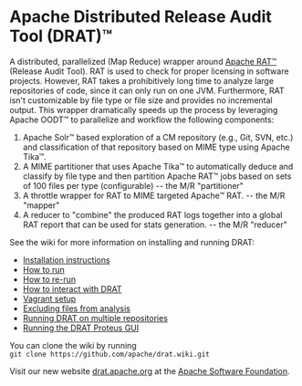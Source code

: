 Apache Distributed Release Audit Tool (DRAT)&trade;
====
 
A distributed, parallelized (Map Reduce) wrapper around [Apache RAT&trade;](http://creadur.apache.org/rat/) (Release Audit Tool). RAT is used to check for proper licensing in software projects. However, RAT takes a prohibitively long time to analyze large repositories of code, since it can only run on one JVM. Furthermore, RAT isn't customizable by file type or file size and provides no incremental output. This wrapper dramatically speeds up the process by leveraging Apache OODT&trade; to parallelize and workflow the following components:

1. Apache Solr&trade; based exploration of a CM repository (e.g., Git, SVN, etc.) and classification of that repository based on MIME type using Apache Tika&trade;.
2. A MIME partitioner that uses Apache Tika&trade; to automatically deduce and classify by file type and then partition Apache RAT&trade; jobs based on sets of 100 files per type (configurable) -- the M/R "partitioner"
3. A throttle wrapper for RAT to MIME targeted Apache&trade; RAT. -- the M/R "mapper"
4. A reducer to "combine" the produced RAT logs together into a global RAT report that can be used for stats generation. -- the M/R "reducer"

See the wiki for more information on installing and running DRAT:  
* [Installation instructions](https://github.com/apache/drat/wiki/Installation)  
* [How to run](https://github.com/apache/drat/wiki/How-to-Run)  
* [How to re-run](https://github.com/apache/drat/wiki/Re-running-DRAT)  
* [How to interact with DRAT](https://github.com/apache/drat/wiki/Interacting-with-DRAT)  
* [Vagrant setup](https://github.com/apache/drat/wiki/Vagrant)
* [Excluding files from analysis](https://github.com/apache/drat/wiki/RegEx-exclude-file)
* [Running DRAT on multiple repositories](https://github.com/apache/drat/wiki/DRAT-Sequential)
* [Running the DRAT Proteus GUI](https://github.com/apache/drat/wiki/Proteus---A-GUI-for-DRAT)

You can clone the wiki by running  
`git clone https://github.com/apache/drat.wiki.git`

Visit our new website [drat.apache.org](https://drat.apache.org/) at the [Apache Software Foundation](https://www.apache.org/).

